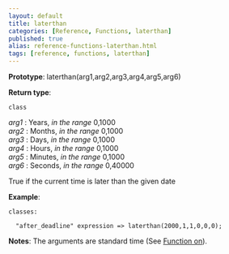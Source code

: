 ```yaml
---
layout: default
title: laterthan
categories: [Reference, Functions, laterthan]
published: true
alias: reference-functions-laterthan.html
tags: [reference, functions, laterthan]
---
```


**Prototype**: laterthan(arg1,arg2,arg3,arg4,arg5,arg6) 

**Return type**:

`class`

  
 *arg1* : Years, *in the range* 0,1000   
 *arg2* : Months, *in the range* 0,1000   
 *arg3* : Days, *in the range* 0,1000   
 *arg4* : Hours, *in the range* 0,1000   
 *arg5* : Minutes, *in the range* 0,1000   
 *arg6* : Seconds, *in the range* 0,40000   

True if the current time is later than the given date

**Example**:

```cf3
classes:

  "after_deadline" expression => laterthan(2000,1,1,0,0,0);
```

**Notes**:
The arguments are standard time (See [Function on](#Function-on)).
